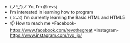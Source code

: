 - (ノ^_^)ノ Yo, I’m @revsj
-  I’m interested in learning how to program
- ( ꈍᴗꈍ) I’m currently learning the Basic HTML and HTML5
- 📫 How to reach me 
*Facebook-https://www.facebook.com/revothegreat
*Instagram-https://www.instagram.com/rvo_jo/

